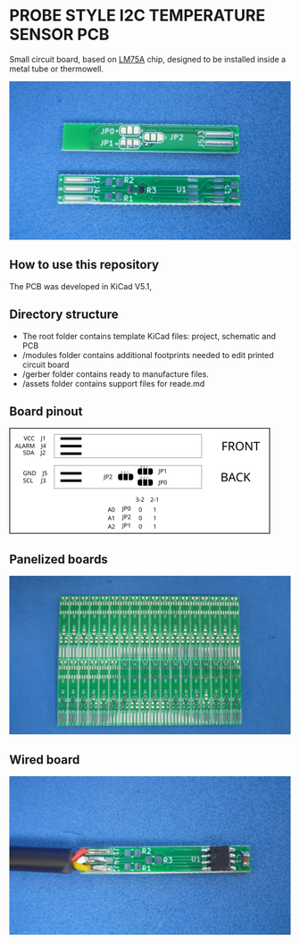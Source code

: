 # PROBE STYLE I2C TEMPERATURE SENSOR PCB

Small circuit board, based on [LM75A](assets/pdf/lm75a.pdf) chip, designed to be installed inside a metal tube or thermowell.

![PCB_FRONT_BACK](assets/img/front_back.jpg)

## How to use this repository

The PCB was developed in KiCad V5.1,

## Directory structure

* The root folder contains template KiCad files: project, schematic and PCB 
* /modules folder contains additional footprints needed to edit printed circuit board
* /gerber folder contains ready to manufacture files.
* /assets folder contains support files for reade.md

## Board pinout

![BOARD_PINOUT](assets/img/pinout.svg)


## Panelized boards

![PCB_PANEL](assets/img/panel_front.jpg)

## Wired board

![PCB_PANEL](assets/img/wired.jpg)
